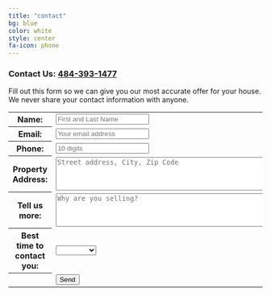 ```yaml
---
title: "contact"
bg: blue
color: white
style: center
fa-icon: phone
---
```


### Contact Us: [484-393-1477](tel:+14843931477)

Fill out this form so we can give you our most accurate offer for your house.  
We never share your contact information with anyone.  

<form name="contactForm" action="https://www.enformed.io/us9v49nk" method="POST">
<input type="hidden" name="*redirect" value="http://oaktreehomebuyers.com/">
<input type="hidden" name="*subject" value="OakTree HomeBuyers Contact" />
<input type="hidden" name="*cc" value="rebecca@oaktreehomebuyers.com" />
<input type="text" name="*honeypot" style="display:none" />
<table>
	<tr>
		<th>Name:</th>
		<td><input type="text" name="firstLastName" id="firstLastName" placeholder="First and Last Name" required></td>
	</tr>
	<tr>
		<th>Email:</th>
		<td><input type="email" name="_replyto" id="_replyto" placeholder="Your email address" required></td>
	</tr>
	<tr>
		<th>Phone:</th>
		<td><input type="tel" name="phone" id="phone" placeholder="10 digits"></td>
	</tr>
	<tr>
		<th>Property Address:</th>
		<td><textarea rows="4" cols="50" name="address" id="address" placeholder="Street address, City, Zip Code"></textarea></td>
	</tr>
	<tr>
		<th>Tell us more:</th>
		<td><textarea rows="4" cols="50" name="comments" id="comments" placeholder="Why are you selling?"></textarea></td>
	</tr>
	<tr>
		<th>Best time to contact you:</th>
		<td>
			<select name="whenToCall" id="whenToCall">
				<option value="no_choice">&nbsp;</option>
				<option value="morning">Morning</option>
				<option value="afternoon">Afternoon</option>
				<option value="evening">Evening</option>
			</select>
    		</td>
	</tr>
	<tr>
		<th></th>
		<td><input type="submit" value="Send" onclick="return validateForm();"></td>
	</tr>
</table>
</form>
